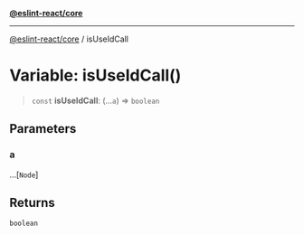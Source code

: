[**@eslint-react/core**](../README.md)

***

[@eslint-react/core](../README.md) / isUseIdCall

# Variable: isUseIdCall()

> `const` **isUseIdCall**: (...`a`) => `boolean`

## Parameters

### a

...\[`Node`\]

## Returns

`boolean`

